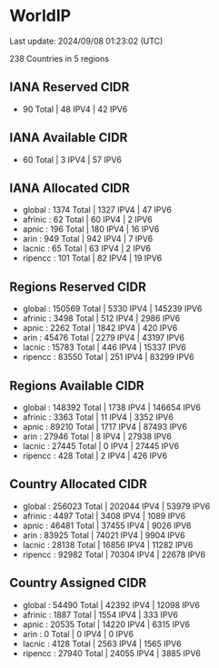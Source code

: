 # WorldIP

Last update: 2024/09/08 01:23:02 (UTC)

238 Countries in 5 regions

## IANA Reserved CIDR

- 90 Total | 48 IPV4 | 42 IPV6

## IANA Available CIDR

- 60 Total | 3 IPV4 | 57 IPV6

## IANA Allocated CIDR

- global : 1374 Total | 1327 IPV4 | 47 IPV6
- afrinic : 62 Total | 60 IPV4 | 2 IPV6
- apnic : 196 Total | 180 IPV4 | 16 IPV6
- arin : 949 Total | 942 IPV4 | 7 IPV6
- lacnic : 65 Total | 63 IPV4 | 2 IPV6
- ripencc : 101 Total | 82 IPV4 | 19 IPV6

## Regions Reserved CIDR

- global : 150569 Total | 5330 IPV4 | 145239 IPV6
- afrinic : 3498 Total | 512 IPV4 | 2986 IPV6
- apnic : 2262 Total | 1842 IPV4 | 420 IPV6
- arin : 45476 Total | 2279 IPV4 | 43197 IPV6
- lacnic : 15783 Total | 446 IPV4 | 15337 IPV6
- ripencc : 83550 Total | 251 IPV4 | 83299 IPV6

## Regions Available CIDR

- global : 148392 Total | 1738 IPV4 | 146654 IPV6
- afrinic : 3363 Total | 11 IPV4 | 3352 IPV6
- apnic : 89210 Total | 1717 IPV4 | 87493 IPV6
- arin : 27946 Total | 8 IPV4 | 27938 IPV6
- lacnic : 27445 Total | 0 IPV4 | 27445 IPV6
- ripencc : 428 Total | 2 IPV4 | 426 IPV6

## Country Allocated CIDR

- global : 256023 Total | 202044 IPV4 | 53979 IPV6
- afrinic : 4497 Total | 3408 IPV4 | 1089 IPV6
- apnic : 46481 Total | 37455 IPV4 | 9026 IPV6
- arin : 83925 Total | 74021 IPV4 | 9904 IPV6
- lacnic : 28138 Total | 16856 IPV4 | 11282 IPV6
- ripencc : 92982 Total | 70304 IPV4 | 22678 IPV6

## Country Assigned CIDR

- global : 54490 Total | 42392 IPV4 | 12098 IPV6
- afrinic : 1887 Total | 1554 IPV4 | 333 IPV6
- apnic : 20535 Total | 14220 IPV4 | 6315 IPV6
- arin : 0 Total | 0 IPV4 | 0 IPV6
- lacnic : 4128 Total | 2563 IPV4 | 1565 IPV6
- ripencc : 27940 Total | 24055 IPV4 | 3885 IPV6
